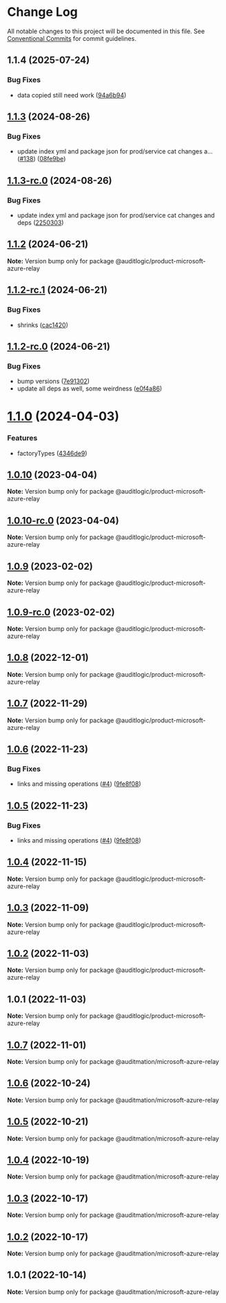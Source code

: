 # Change Log

All notable changes to this project will be documented in this file.
See [Conventional Commits](https://conventionalcommits.org) for commit guidelines.

## 1.1.4 (2025-07-24)


### Bug Fixes

* data copied still need work ([94a6b94](https://github.com/zerobias-org/product/commit/94a6b942fb0516367548599d739529536132755a))





## [1.1.3](https://github.com/auditlogic/product/compare/@auditlogic/product-microsoft-azure-relay@1.1.2...@auditlogic/product-microsoft-azure-relay@1.1.3) (2024-08-26)


### Bug Fixes

* update index yml and package json for prod/service cat changes a… ([#138](https://github.com/auditlogic/product/issues/138)) ([08fe9be](https://github.com/auditlogic/product/commit/08fe9beb1c8457462a19bc69caa02e6212d97e1a))





## [1.1.3-rc.0](https://github.com/auditlogic/product/compare/@auditlogic/product-microsoft-azure-relay@1.1.2...@auditlogic/product-microsoft-azure-relay@1.1.3-rc.0) (2024-08-26)


### Bug Fixes

* update index yml and package json for prod/service cat changes and deps ([2250303](https://github.com/auditlogic/product/commit/225030363a363608240135b7ebed386b28f01e4b))





## [1.1.2](https://github.com/auditlogic/product/compare/@auditlogic/product-microsoft-azure-relay@1.1.2-rc.1...@auditlogic/product-microsoft-azure-relay@1.1.2) (2024-06-21)

**Note:** Version bump only for package @auditlogic/product-microsoft-azure-relay





## [1.1.2-rc.1](https://github.com/auditlogic/product/compare/@auditlogic/product-microsoft-azure-relay@1.1.2-rc.0...@auditlogic/product-microsoft-azure-relay@1.1.2-rc.1) (2024-06-21)


### Bug Fixes

* shrinks ([cac1420](https://github.com/auditlogic/product/commit/cac14200fefcd8183ab69fe89a47bd3f70f563e9))





## [1.1.2-rc.0](https://github.com/auditlogic/product/compare/@auditlogic/product-microsoft-azure-relay@1.1.0...@auditlogic/product-microsoft-azure-relay@1.1.2-rc.0) (2024-06-21)


### Bug Fixes

* bump versions ([7e91302](https://github.com/auditlogic/product/commit/7e913023b8b312150ed7762c32fbbe616be71de5))
* update all deps as well, some weirdness ([e0f4a86](https://github.com/auditlogic/product/commit/e0f4a864714e2d3de6bbf3da014d5312fe53be2f))





# [1.1.0](https://github.com/auditlogic/product/compare/@auditlogic/product-microsoft-azure-relay@1.0.10...@auditlogic/product-microsoft-azure-relay@1.1.0) (2024-04-03)


### Features

* factoryTypes ([4346de9](https://github.com/auditlogic/product/commit/4346de92693aee892fccf725338ffc7b80ab182b))





## [1.0.10](https://github.com/auditlogic/product/compare/@auditlogic/product-microsoft-azure-relay@1.0.9...@auditlogic/product-microsoft-azure-relay@1.0.10) (2023-04-04)

**Note:** Version bump only for package @auditlogic/product-microsoft-azure-relay





## [1.0.10-rc.0](https://github.com/auditlogic/product/compare/@auditlogic/product-microsoft-azure-relay@1.0.9...@auditlogic/product-microsoft-azure-relay@1.0.10-rc.0) (2023-04-04)

**Note:** Version bump only for package @auditlogic/product-microsoft-azure-relay





## [1.0.9](https://github.com/auditlogic/product/compare/@auditlogic/product-microsoft-azure-relay@1.0.8...@auditlogic/product-microsoft-azure-relay@1.0.9) (2023-02-02)

**Note:** Version bump only for package @auditlogic/product-microsoft-azure-relay





## [1.0.9-rc.0](https://github.com/auditlogic/product/compare/@auditlogic/product-microsoft-azure-relay@1.0.8...@auditlogic/product-microsoft-azure-relay@1.0.9-rc.0) (2023-02-02)

**Note:** Version bump only for package @auditlogic/product-microsoft-azure-relay





## [1.0.8](https://github.com/auditlogic/product/compare/@auditlogic/product-microsoft-azure-relay@1.0.7...@auditlogic/product-microsoft-azure-relay@1.0.8) (2022-12-01)

**Note:** Version bump only for package @auditlogic/product-microsoft-azure-relay





## [1.0.7](https://github.com/auditlogic/product/compare/@auditlogic/product-microsoft-azure-relay@1.0.6...@auditlogic/product-microsoft-azure-relay@1.0.7) (2022-11-29)

**Note:** Version bump only for package @auditlogic/product-microsoft-azure-relay





## [1.0.6](https://github.com/auditlogic/product/compare/@auditlogic/product-microsoft-azure-relay@1.0.4...@auditlogic/product-microsoft-azure-relay@1.0.6) (2022-11-23)


### Bug Fixes

* links and missing operations ([#4](https://github.com/auditlogic/product/issues/4)) ([9fe8f08](https://github.com/auditlogic/product/commit/9fe8f08fe7c57fdb79f991ac35bd6ac2e7dcad38))





## [1.0.5](https://github.com/auditlogic/product/compare/@auditlogic/product-microsoft-azure-relay@1.0.4...@auditlogic/product-microsoft-azure-relay@1.0.5) (2022-11-23)


### Bug Fixes

* links and missing operations ([#4](https://github.com/auditlogic/product/issues/4)) ([9fe8f08](https://github.com/auditlogic/product/commit/9fe8f08fe7c57fdb79f991ac35bd6ac2e7dcad38))





## [1.0.4](https://github.com/auditlogic/product/compare/@auditlogic/product-microsoft-azure-relay@1.0.3...@auditlogic/product-microsoft-azure-relay@1.0.4) (2022-11-15)

**Note:** Version bump only for package @auditlogic/product-microsoft-azure-relay





## [1.0.3](https://github.com/auditlogic/product/compare/@auditlogic/product-microsoft-azure-relay@1.0.2...@auditlogic/product-microsoft-azure-relay@1.0.3) (2022-11-09)

**Note:** Version bump only for package @auditlogic/product-microsoft-azure-relay





## [1.0.2](https://github.com/auditlogic/product/compare/@auditlogic/product-microsoft-azure-relay@1.0.1...@auditlogic/product-microsoft-azure-relay@1.0.2) (2022-11-03)

**Note:** Version bump only for package @auditlogic/product-microsoft-azure-relay





## 1.0.1 (2022-11-03)

**Note:** Version bump only for package @auditlogic/product-microsoft-azure-relay





## [1.0.7](https://github.com/auditmation/store-content/compare/@auditmation/microsoft-azure-relay@1.0.6...@auditmation/microsoft-azure-relay@1.0.7) (2022-11-01)

**Note:** Version bump only for package @auditmation/microsoft-azure-relay





## [1.0.6](https://github.com/auditmation/store-content/compare/@auditmation/microsoft-azure-relay@1.0.5...@auditmation/microsoft-azure-relay@1.0.6) (2022-10-24)

**Note:** Version bump only for package @auditmation/microsoft-azure-relay





## [1.0.5](https://github.com/auditmation/store-content/compare/@auditmation/microsoft-azure-relay@1.0.4...@auditmation/microsoft-azure-relay@1.0.5) (2022-10-21)

**Note:** Version bump only for package @auditmation/microsoft-azure-relay





## [1.0.4](https://github.com/auditmation/store-content/compare/@auditmation/microsoft-azure-relay@1.0.3...@auditmation/microsoft-azure-relay@1.0.4) (2022-10-19)

**Note:** Version bump only for package @auditmation/microsoft-azure-relay





## [1.0.3](https://github.com/auditmation/store-content/compare/@auditmation/microsoft-azure-relay@1.0.2...@auditmation/microsoft-azure-relay@1.0.3) (2022-10-17)

**Note:** Version bump only for package @auditmation/microsoft-azure-relay





## [1.0.2](https://github.com/auditmation/store-content/compare/@auditmation/microsoft-azure-relay@1.0.1...@auditmation/microsoft-azure-relay@1.0.2) (2022-10-17)

**Note:** Version bump only for package @auditmation/microsoft-azure-relay





## 1.0.1 (2022-10-14)

**Note:** Version bump only for package @auditmation/microsoft-azure-relay
